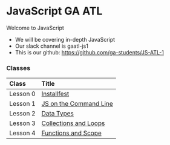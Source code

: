 # JavaScript GA ATL

Welcome to JavaScript

  - We will be covering in-depth JavaScript
  - Our slack channel is gaatl-js1
  - This is our github: https://github.com/ga-students/JS-ATL-1

### Classes

| Class | Title |
| :--- | :--- | 
| Lesson 0 | [Installfest](./Classes/00-installfest/readme.md)
| Lesson 1 | [JS on the Command Line](./Classes/01-command-line-JS/readme.md)
| Lesson 2 | [Data Types](./Classes/02-data-types/readme.md)
| Lesson 3 | [Collections and Loops](./Classes/03-collections-and-loops/readme.md)
| Lesson 4 | [Functions and Scope](./Classes/04-functions-and-scope/readme.md)

